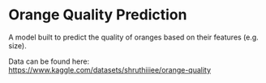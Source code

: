 # Orange Quality Prediction

A model built to predict the quality of oranges based on their features (e.g. size).

Data can be found here:
https://www.kaggle.com/datasets/shruthiiiee/orange-quality

